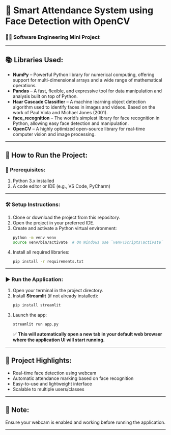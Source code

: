 # 🎯 Smart Attendance System using Face Detection with OpenCV  
### 👨‍💻 Software Engineering Mini Project  

---

## 📚 Libraries Used:

- **NumPy** – Powerful Python library for numerical computing, offering support for multi-dimensional arrays and a wide range of mathematical operations.  
- **Pandas** – A fast, flexible, and expressive tool for data manipulation and analysis built on top of Python.  
- **Haar Cascade Classifier** – A machine learning object detection algorithm used to identify faces in images and videos. Based on the work of Paul Viola and Michael Jones (2001).  
- **face_recognition** – The world’s simplest library for face recognition in Python, allowing easy face detection and manipulation.  
- **OpenCV** – A highly optimized open-source library for real-time computer vision and image processing.

---

## 🚀 How to Run the Project:

### 🔧 Prerequisites:
1. Python 3.x installed
2. A code editor or IDE (e.g., VS Code, PyCharm)

---

### 🛠️ Setup Instructions:
1. Clone or download the project from this repository.
2. Open the project in your preferred IDE.
3. Create and activate a Python virtual environment:
    ```bash
    python -m venv venv
    source venv/bin/activate  # On Windows use `venv\Scripts\activate`
    ```
4. Install all required libraries:
    ```bash
    pip install -r requirements.txt
    ```

---

### ▶️ Run the Application:
1. Open your terminal in the project directory.
2. Install **Streamlit** (if not already installed):
    ```bash
    pip install streamlit
    ```
3. Launch the app:
    ```bash
    streamlit run app.py
    ```
    ✅ **This will automatically open a new tab in your default web browser where the application UI will start running.**

---

## 🧠 Project Highlights:
- Real-time face detection using webcam
- Automatic attendance marking based on face recognition
- Easy-to-use and lightweight interface
- Scalable to multiple users/classes

---

## 📌 Note:
Ensure your webcam is enabled and working before running the application.

---
